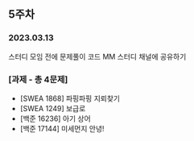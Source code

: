 ## 5주차    

### 2023.03.13

스터디 모임 전에 문제풀이 코드 MM 스터디 채널에 공유하기   

### [과제 - 총 4문제]

- [SWEA 1868] 파핑파핑 지뢰찾기
- [SWEA 1249] 보급로
- [백준 16236] 아기 상어
- [백준 17144] 미세먼지 안녕!

